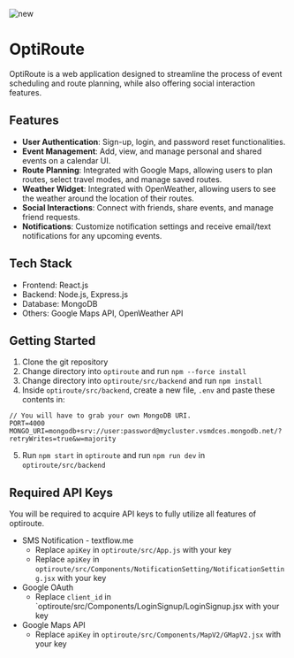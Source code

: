 ![new](https://github.com/tomkkl/OptiRoute/assets/91853199/ae70d79d-54f4-49de-8430-152fb98149ba)
# OptiRoute


OptiRoute is a web application designed to streamline the process of event scheduling and route planning, while also offering social interaction features. 

## Features

- **User Authentication**: Sign-up, login, and password reset functionalities.
- **Event Management**: Add, view, and manage personal and shared events on a calendar UI.
- **Route Planning**: Integrated with Google Maps, allowing users to plan routes, select travel modes, and manage saved routes.
- **Weather Widget**: Integrated with OpenWeather, allowing users to see the weather around the location of their routes.
- **Social Interactions**: Connect with friends, share events, and manage friend requests.
- **Notifications**: Customize notification settings and receive email/text notifications for any upcoming events.

## Tech Stack
- Frontend: React.js
- Backend: Node.js, Express.js
- Database: MongoDB
- Others: Google Maps API, OpenWeather API

## Getting Started

1. Clone the git repository
2. Change directory into `optiroute` and run `npm --force install`
3. Change directory into `optiroute/src/backend` and run `npm install`
4. Inside `optiroute/src/backend`, create a new file, `.env` and paste these contents in:
```
// You will have to grab your own MongoDB URI.
PORT=4000
MONGO_URI=mongodb+srv://user:password@mycluster.vsmdces.mongodb.net/?retryWrites=true&w=majority
```
5. Run `npm start` in `optiroute` and run `npm run dev` in `optiroute/src/backend`

## Required API Keys
You will be required to acquire API keys to fully utilize all features of optiroute.
- SMS Notification - textflow.me
  - Replace `apiKey` in `optiroute/src/App.js` with your key
  - Replace `apiKey` in `optiroute/src/Components/NotificationSetting/NotificationSetting.jsx` with your key
- Google OAuth
  - Replace `client_id` in `optiroute/src/Components/LoginSignup/LoginSignup.jsx with your key
- Google Maps API
  - Replace `apiKey` in `optiroute/src/Components/MapV2/GMapV2.jsx` with your key
 
